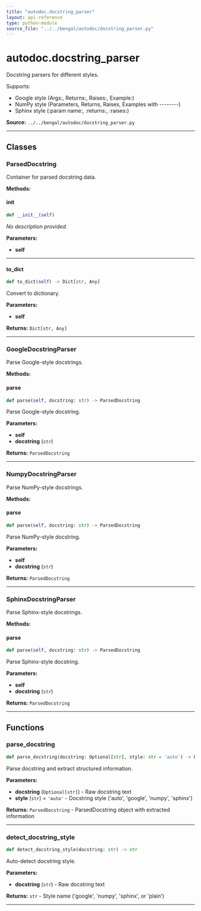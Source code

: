 ```yaml
---
title: "autodoc.docstring_parser"
layout: api-reference
type: python-module
source_file: "../../bengal/autodoc/docstring_parser.py"
---
```


# autodoc.docstring_parser

Docstring parsers for different styles.

Supports:
- Google style (Args:, Returns:, Raises:, Example:)
- NumPy style (Parameters, Returns, Raises, Examples with --------)
- Sphinx style (:param name:, :returns:, :raises:)

**Source:** `../../bengal/autodoc/docstring_parser.py`

---

## Classes

### ParsedDocstring


Container for parsed docstring data.




**Methods:**

#### __init__

```python
def __init__(self)
```

*No description provided.*

**Parameters:**

- **self**







---
#### to_dict

```python
def to_dict(self) -> Dict[str, Any]
```

Convert to dictionary.

**Parameters:**

- **self**

**Returns:** `Dict[str, Any]`






---

### GoogleDocstringParser


Parse Google-style docstrings.




**Methods:**

#### parse

```python
def parse(self, docstring: str) -> ParsedDocstring
```

Parse Google-style docstring.

**Parameters:**

- **self**
- **docstring** (`str`)

**Returns:** `ParsedDocstring`






---

### NumpyDocstringParser


Parse NumPy-style docstrings.




**Methods:**

#### parse

```python
def parse(self, docstring: str) -> ParsedDocstring
```

Parse NumPy-style docstring.

**Parameters:**

- **self**
- **docstring** (`str`)

**Returns:** `ParsedDocstring`






---

### SphinxDocstringParser


Parse Sphinx-style docstrings.




**Methods:**

#### parse

```python
def parse(self, docstring: str) -> ParsedDocstring
```

Parse Sphinx-style docstring.

**Parameters:**

- **self**
- **docstring** (`str`)

**Returns:** `ParsedDocstring`






---


## Functions

### parse_docstring

```python
def parse_docstring(docstring: Optional[str], style: str = 'auto') -> ParsedDocstring
```

Parse docstring and extract structured information.

**Parameters:**

- **docstring** (`Optional[str]`) - Raw docstring text
- **style** (`str`) = `'auto'` - Docstring style ('auto', 'google', 'numpy', 'sphinx')

**Returns:** `ParsedDocstring` - ParsedDocstring object with extracted information





---
### detect_docstring_style

```python
def detect_docstring_style(docstring: str) -> str
```

Auto-detect docstring style.

**Parameters:**

- **docstring** (`str`) - Raw docstring text

**Returns:** `str` - Style name ('google', 'numpy', 'sphinx', or 'plain')





---
